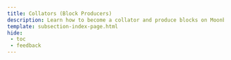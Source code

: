 ```yaml
---
title: Collators (Block Producers)
description: Learn how to become a collator and produce blocks on Moonbeam, including requirements, account management, how to join the collator pool, FAQs, and more. 
template: subsection-index-page.html
hide: 
 - toc
 - feedback
---
```

